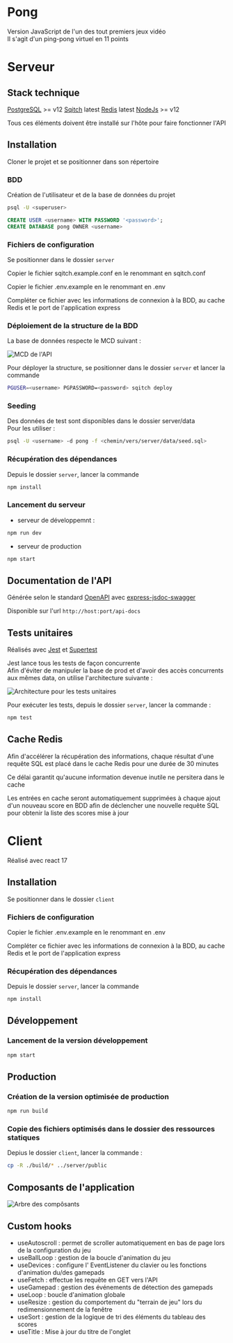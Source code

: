 # Pong

Version JavaScript de l'un des tout premiers jeux vidéo  
Il s'agit d'un ping-pong virtuel en 11 points

# Serveur

## Stack technique

[PostgreSQL](https://www.postgresql.org/)  >= v12
[Sqitch](https://sqitch.org/)  latest
[Redis](https://redis.io/)  latest
[NodeJs](https://nodejs.org/fr/) >= v12

Tous ces éléments doivent être installé sur l'hôte pour faire fonctionner l'API

## Installation

Cloner le projet et se positionner dans son répertoire

### BDD

Création de l'utilisateur et de la base de données du projet

```bash
psql -U <superuser>
```

```sql
CREATE USER <username> WITH PASSWORD '<password>';
CREATE DATABASE pong OWNER <username>
```

### Fichiers de configuration

Se positionner dans le dossier `server`

Copier le fichier sqitch.example.conf en le renommant en sqitch.conf

Copier le fichier .env.example en le renommant en .env

Compléter ce fichier avec les informations de connexion à la BDD, au cache Redis et le port de l'application express

### Déploiement de la structure de la BDD

La base de données respecte le MCD suivant :

![MCD de l'API](./server/conception/Pong.png)

Pour déployer la structure, se positionner dans le dossier `server` et lancer la commande

```bash
PGUSER=<username> PGPASSWORD=<password> sqitch deploy
```

### Seeding

Des données de test sont disponibles dans le dossier server/data  
Pour les utiliser :

```bash
psql -U <username> -d pong -f <chemin/vers/server/data/seed.sql>
```

### Récupération des dépendances

Depuis le dossier `server`, lancer la commande

```bash
npm install
```

### Lancement du serveur

- serveur de développemnt : 

```bash
npm run dev
```

- serveur de production

```bash
npm start
```

## Documentation de l'API

Générée selon le standard [OpenAPI](https://swagger.io/specification/) avec [express-jsdoc-swagger](https://brikev.github.io/express-jsdoc-swagger-docs/#/)

Disponible sur l'url `http://host:port/api-docs`

## Tests unitaires

Réalisés avec [Jest](https://jestjs.io/fr/) et [Supertest](https://github.com/visionmedia/supertest)  

Jest lance tous les tests de façon concurrente  
Afin d'éviter de manipuler la base de prod et d'avoir des accès concurrents aux mêmes data, on utilise l'architecture suivante :

![Architecture pour les tests unitaires](./server/conception/TestsUnitaires.jpg)

Pour exécuter les tests, depuis le dossier `server`, lancer la commande :

```bash
npm test
```

## Cache Redis

Afin d'accélérer la récupération des informations, chaque résultat d'une requête SQL est placé dans le cache Redis pour une durée de 30 minutes

Ce délai garantit qu'aucune information devenue inutile ne persitera dans le cache

Les entrées en cache seront automatiquement supprimées à chaque ajout d'un nouveau score en BDD afin de déclencher une nouvelle requête SQL pour obtenir la liste des scores mise à jour

# Client

Réalisé avec react 17

## Installation

Se positionner dans le dossier `client`

### Fichiers de configuration

Copier le fichier .env.example en le renommant en .env

Compléter ce fichier avec les informations de connexion à la BDD, au cache Redis et le port de l'application express

### Récupération des dépendances

Depuis le dossier `server`, lancer la commande

```bash
npm install
```

## Développement

### Lancement de la version développement

```bash
npm start
```

## Production

### Création de la version optimisée de production

```bash
npm run build
```

### Copie des fichiers optimisés dans le dossier des ressources statiques

Depius le dossier `client`, lancer la commande :

```bash
cp -R ./build/* ../server/public
```

## Composants de l'application

![Arbre des compôsants](./server/conception/ArbreComposants.png)

## Custom hooks

- useAutoscroll : permet de scroller automatiquement en bas de page lors de la configuration du jeu
- useBallLoop : gestion de la boucle d'animation du jeu
- useDevices : configure l' EventListener du clavier ou les fonctions d'animation du/des gamepads
- useFetch : effectue les requête en GET vers l'API
- useGamepad : gestion des événements de détection des gamepads
- useLoop : boucle d'animation globale
- useResize : gestion du comportement du "terrain de jeu" lors du redimensionnement de la fenêtre
- useSort : gestion de la logique de tri des éléments du tableau des scores
- useTitle : Mise à jour du titre de l'onglet